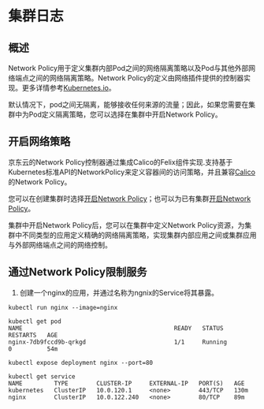 # 集群日志

## 概述

Network Policy用于定义集群内部Pod之间的网络隔离策略以及Pod与其他外部网络端点之间的网络隔离策略。Network Policy的定义由网络插件提供的控制器实现。更多详情参考[Kubernetes.io](https://kubernetes.io/docs/concepts/services-networking/network-policies/)。

默认情况下，pod之间无隔离，能够接收任何来源的流量；因此，如果您需要在集群中为Pod定义隔离策略，您可以选择在集群中开启Network Policy。

## 开启网络策略

京东云的Network Policy控制器通过集成Calico的Felix组件实现.支持基于Kubernetes标准API的NetworkPolicy来定义容器间的访问策略，并且兼容[Calico](https://docs.projectcalico.org/v3.8/security/calico-network-policy)的Network Policy。 

您可以在创建集群时选择[开启Network Policy]()；也可以为已有集群[开启Network Policy]()。

集群中开启Network Policy后，您可以在集群中定义Network Policy资源，为集群中不同类型的应用定义精确的网络隔离策略，实现集群内部应用之间或集群应用与外部网络端点之间的网络控制。

## 通过Network Policy限制服务

1. 创建一个nginx的应用，并通过名称为ngnix的Service将其暴露。
```
kubectl run nginx --image=nginx

kubectl get pod
NAME                                           READY   STATUS              RESTARTS   AGE
nginx-7db9fccd9b-qrkgd                         1/1     Running             0          54m

kubectl expose deployment nginx --port=80

kubectl get service
NAME         TYPE        CLUSTER-IP     EXTERNAL-IP   PORT(S)   AGE
kubernetes   ClusterIP   10.0.120.1     <none>        443/TCP   130m
nginx        ClusterIP   10.0.122.240   <none>        80/TCP    89m
```


